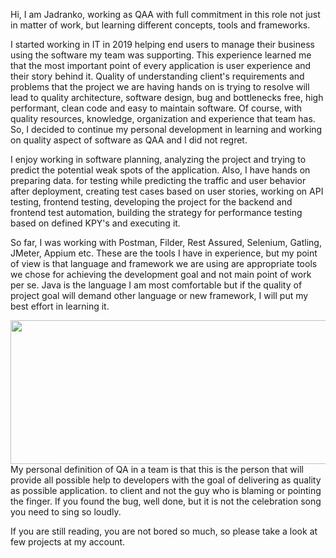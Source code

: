 Hi,
I am Jadranko, working as QAA with full commitment in this role not just in matter of work, but learning different concepts, tools and frameworks.

I started working in IT in 2019 helping end users to manage their business using the software my team was supporting. This experience learned me that the most important point of every application is user experience and their story behind it. Quality of understanding client's requirements and problems that the project we are having hands on is trying to resolve will lead to quality architecture, software design, bug and bottlenecks free, high performant, clean code and easy to maintain software. Of course, with quality resources, knowledge, organization and experience that team has. So, I decided to continue my personal development in learning and working on quality aspect of software as QAA and I did not regret.

I enjoy working in software planning, analyzing the project and trying to predict the potential weak spots of the application. Also, I have hands on preparing data.
for testing while predicting the traffic and user behavior after deployment, creating test cases based on user stories, working on API testing, frontend testing, developing 
the project for the backend and frontend test automation, building the strategy for performance testing based on defined KPY's and executing it.


So far, I was working with Postman, Filder, Rest Assured, Selenium, Gatling, JMeter, Appium etc. These are the tools I have in experience, but my point of view is that language and framework we are using are appropriate tools we chose for achieving the development goal and not main point of work per se. Java is the language I am most comfortable but if the quality of project goal will demand other language or new framework, I will put my best effort in learning it. 
<div style="text-align: justify">
<img src= https://github.com/Jadranko2310/Jadranko2310/assets/133195879/efd3c3f2-f7cb-4775-97cd-2a23ee4a75b0.png width="800" height="230">
</div>
My personal definition of QA in a team is that this is the person that will provide all possible help to developers with the goal of delivering as quality as possible application.
to client and not the guy who is blaming or pointing the finger. If you found the bug, well done, but it is not the celebration song you need to sing so loudly. 

If you are still reading, you are not bored so much, so please take a look at few projects at my account.

